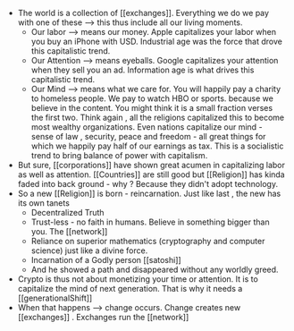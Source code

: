 - The world is a collection of [[exchanges]]. Everything we do we pay with one of these --> this thus include all our living moments.
	- Our labor --> means our money.  Apple capitalizes your labor when you buy an iPhone with USD.  Industrial age was the force that drove this capitalistic trend.
	- Our Attention --> means eyeballs. Google capitalizes your attention when they sell you an ad. Information age is what drives this capitalistic trend.
	- Our Mind --> means what we care for. You will happily pay a charity to homeless people. We pay to watch HBO or sports. because we believe in the content. You might think it is a small fraction verses the first two. Think again , all the religions capitalized this to become most wealthy organizations.  Even nations capitalize our mind - sense of law , security, peace and freedom - all great things for which we happily pay half of our earnings as tax. This is a socialistic trend to bring balance of power with capitalism.
- But sure, [[corporations]] have shown great acumen in capitalizing labor as well as attention. [[Countries]] are still good but [[Religion]] has kinda faded into back ground - why ? Because they didn't adopt technology.
- So a new [[Religion]] is born - reincarnation. Just like last , the new has its own tanets
	- Decentralized Truth
	- Trust-less - no faith in humans. Believe in something bigger than you. The [[network]]
	- Reliance on superior mathematics (cryptography and computer science) just like a divine force.
	- Incarnation of a Godly person [[satoshi]]
	- And he showed a path and disappeared without any worldly greed.
- Crypto is thus not about monetizing your time or attention. It is to capitalize the mind of next generation. That is why it needs a [[generationalShift]]
- When that happens --> change occurs. Change creates new [[exchanges]] . Exchanges run the [[network]]